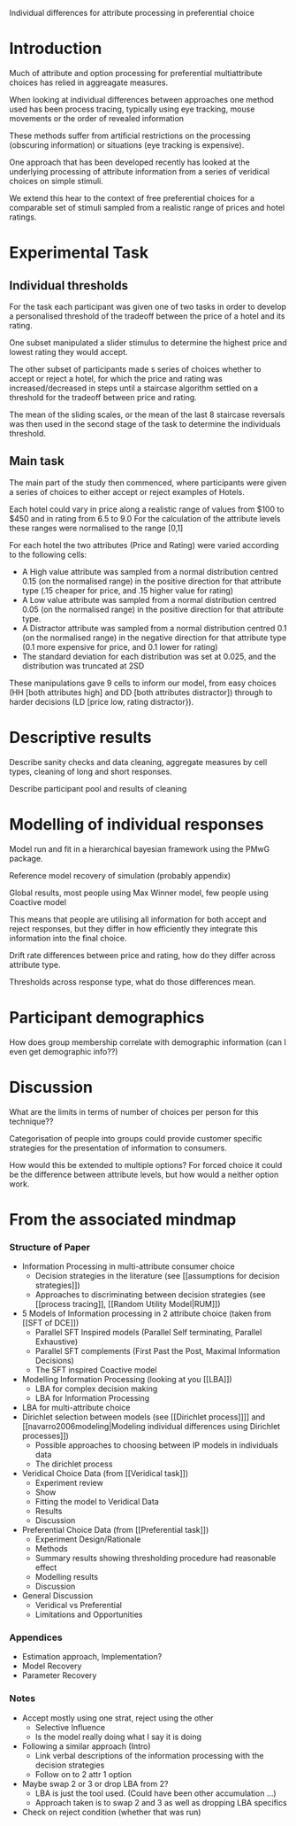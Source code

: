 Individual differences for attribute processing in preferential choice

# Introduction

Much of attribute and option processing for preferential multiattribute choices has relied in aggreagate measures.

When looking at individual differences between approaches one method used has been process tracing, typically using eye tracking, mouse movements or the order of revealed information

These methods suffer from artificial restrictions on the processing (obscuring information) or situations (eye tracking is expensive).

One approach that has been developed recently has looked at the underlying processing of attribute information from a series of veridical choices on simple stimuli.

We extend this hear to the context of free preferential choices for a comparable set of stimuli sampled from a realistic range of prices and hotel ratings.

# Experimental Task

## Individual thresholds

For the task each participant was given one of two tasks in order to develop a personalised threshold of the tradeoff between the price of a hotel and its rating.

One subset manipulated a slider stimulus to determine the highest price and lowest rating they would accept.

The other subset of participants made s series of choices whether to accept or reject a hotel, for which the price and rating was increased/decreased in steps until a staircase algorithm settled on a threshold for the tradeoff between price and rating.

The mean of the sliding scales, or the mean of the last 8 staircase reversals was then used in the second stage of the task to determine the individuals threshold.

## Main task

The main part of the study then commenced, where participants were given a series of choices to either accept or reject examples of Hotels.

Each hotel could vary in price along a realistic range of values from $100 to $450 and in rating from 6.5 to 9.0
For the calculation of the attribute levels these ranges were normalised to the range [0,1]

For each hotel the two attributes (Price and Rating) were varied according to the following cells:

* A High value attribute was sampled from a normal distribution centred 0.15 (on the normalised range) in the positive direction for that attribute type (.15 cheaper for price, and .15 higher value for rating)
* A Low value attribute was sampled from a normal distribution centred 0.05 (on the normalised range) in the positive direction for that attribute type.
* A Distractor attribute was sampled from a normal distribution centred 0.1 (on the normalised range) in the negative direction for that attribute type (0.1 more expensive for price, and 0.1 lower for rating)
* The standard deviation for each distribution was set at 0.025, and the distribution was truncated at 2SD

These manipulations gave 9 cells to inform our model, from easy choices (HH [both attributes high] and DD [both attributes distractor]) through to harder decisions (LD [price low, rating distractor}).

# Descriptive results

Describe sanity checks and data cleaning, aggregate measures by cell types, cleaning of long and short responses.

Describe participant pool and results of cleaning


# Modelling of individual responses

Model run and fit in a hierarchical bayesian framework using the PMwG package.

Reference model recovery of simulation (probably appendix)

Global results, most people using Max Winner model, few people using Coactive model

This means that people are utilising all information for both accept and reject responses, but they differ in how efficiently they integrate this information into the final choice.

Drift rate differences between price and rating, how do they differ across attribute type.

Thresholds across response type, what do those differences mean.


# Participant demographics

How does group membership correlate with demographic information (can I even get demographic info??)


# Discussion

What are the limits in terms of number of choices per person for this technique??

Categorisation of people into groups could provide customer specific strategies for the presentation of information to consumers.

How would this be extended to multiple options? For forced choice it could be the difference between attribute levels, but how would a neither option work.


# From the associated mindmap

### Structure of Paper
- Information Processing in multi-attribute consumer choice
  - Decision strategies in the literature (see [[assumptions for decision strategies]])
  - Approaches to discriminating between decision strategies (see [[process tracing]], [[Random Utility Model|RUM]])
- 5 Models of Information processing in 2 attribute choice (taken from [[SFT of DCE]])
  - Parallel SFT Inspired models (Parallel Self terminating, Parallel Exhaustive)
  - Parallel SFT complements (First Past the Post, Maximal Information Decisions)
  - The SFT inspired Coactive model
- Modelling Information Processing (looking at you [[LBA]])
  - LBA for complex decision making
  - LBA for Information Processing
- LBA for multi-attribute choice
- Dirichlet selection between models (see [[Dirichlet process]]]] and [[navarro2006modeling|Modeling individual differences using Dirichlet processes]])
  - Possible approaches to choosing between IP models in individuals data
  - The dirichlet process
- Veridical Choice Data (from [[Veridical task]])
  - Experiment review
  - Show
  - Fitting the model to Veridical Data
  - Results
  - Discussion
- Preferential Choice Data (from [[Preferential task]])
  - Experiment Design/Rationale
  - Methods
  - Summary results showing thresholding procedure had reasonable effect
  - Modelling results
  - Discussion
- General Discussion
  - Veridical vs Preferential
  - Limitations and Opportunities

### Appendices
- Estimation approach, Implementation?
- Model Recovery
- Parameter Recovery
### Notes
- Accept mostly using one strat, reject using the other
  - Selective Influence
  - Is the model really doing what I say it is doing
- Following a similar approach (Intro)
  - Link verbal descriptions of the information processing with the decision strategies
  - Follow on to 2 attr 1 option
- Maybe swap 2 or 3  or drop LBA from 2?
  - LBA is just the tool used. (Could have been other accumulation ...)
  - Approach taken is to swap 2 and 3 as well as dropping LBA specifics
- Check on reject condition (whether that was run)